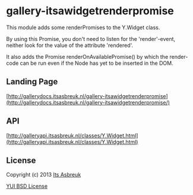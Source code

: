 gallery-itsawidgetrenderpromise
========


This module adds some renderPromises to the Y.Widget class.


By using this Promise, you don't need to listen for the 'render'-event, neither look for the value of the attribute 'rendered'.

It also adds the Promise renderOnAvailablePromise() by which the render-code can be run even if the Node has yet to be inserted in the DOM.


Landing Page
--------------
[http://gallerydocs.itsasbreuk.nl/gallery-itsawidgetrenderpromise](http://gallerydocs.itsasbreuk.nl/gallery-itsawidgetrenderpromise/)


API
--------------
[http://galleryapi.itsasbreuk.nl/classes/Y.Widget.html](http://galleryapi.itsasbreuk.nl/classes/Y.Widget.html)


License
-------

Copyright (c) 2013 [Its Asbreuk](http://http://itsasbreuk.nl)

[YUI BSD License](http://developer.yahoo.com/yui/license.html)
